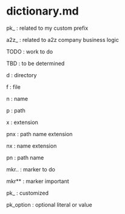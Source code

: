 # dictionary.md
pk_ : related to my custom prefix

a2z_ : related to a2z company business logic

TODO : work to do

TBD : to be determined

d : directory

f : file

n : name

p : path

x : extension

pnx : path name extension

nx  : name extension

pn : path name

mkr.. : marker to do

mkr** : marker important

pk_ : customized

pk_option : optional literal or value
